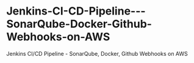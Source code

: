 # Jenkins-CI-CD-Pipeline---SonarQube-Docker-Github-Webhooks-on-AWS
Jenkins CI/CD Pipeline - SonarQube, Docker, Github Webhooks on AWS
